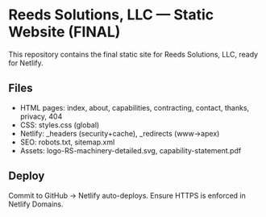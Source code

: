 # Reeds Solutions, LLC — Static Website (FINAL)

This repository contains the final static site for Reeds Solutions, LLC, ready for Netlify.

## Files
- HTML pages: index, about, capabilities, contracting, contact, thanks, privacy, 404
- CSS: styles.css (global)
- Netlify: _headers (security+cache), _redirects (www→apex)
- SEO: robots.txt, sitemap.xml
- Assets: logo-RS-machinery-detailed.svg, capability-statement.pdf

## Deploy
Commit to GitHub → Netlify auto-deploys. Ensure HTTPS is enforced in Netlify Domains.
